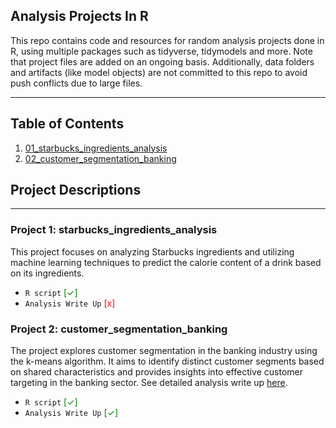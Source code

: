
Analysis Projects In R
---

This repo contains code and resources for random analysis projects done in R, using
multiple packages such as tidyverse, tidymodels and more. Note that project files 
are added on an ongoing basis. Additionally, data folders and artifacts (like model objects) are
not committed to this repo to avoid push conflicts due to large files. 

---

## Table of Contents

1. [01_starbucks_ingredients_analysis](https://github.com/LucasO21/analysis_projects.R/tree/master/01_starbucks_ingredients_analysis)
2. [02_customer_segmentation_banking](https://github.com/LucasO21/analysis_projects.R/tree/master/02_customer_segmentation_banking)

## Project Descriptions

---

### Project 1: starbucks_ingredients_analysis

This project focuses on analyzing Starbucks ingredients and utilizing machine learning 
techniques to predict the calorie content of a drink based on its ingredients.

- `R script`  <span style="color:green">[✓]</span>
- `Analysis Write Up` <span style="color:red">[x]</span>

### Project 2: customer_segmentation_banking

The project explores customer segmentation in the banking industry using the k-means 
algorithm. It aims to identify distinct customer segments based on shared characteristics 
and provides insights into effective customer targeting in the banking sector. See
detailed analysis write up [here]().

- `R script`  <span style="color:green">[✓]</span>
- `Analysis Write Up` <span style="color:green">[✓]</span>


